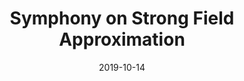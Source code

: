 ---
title: "Symphony on Strong Field Approximation"
collection: publications
permalink: /publication/2019-10-14-Symphony on Strong Field Approximation
date: 2019-10-14
venue: 'Rep. Prog. Phys. '
paperurl: 'https://iopscience.iop.org/article/10.1088/1361-6633/ab2bb1/meta'
citation: 'K. Amini, [et al. including A. S. Maxwell]. Rep. Prog. Phys. 82 116001 (2019)'
---
